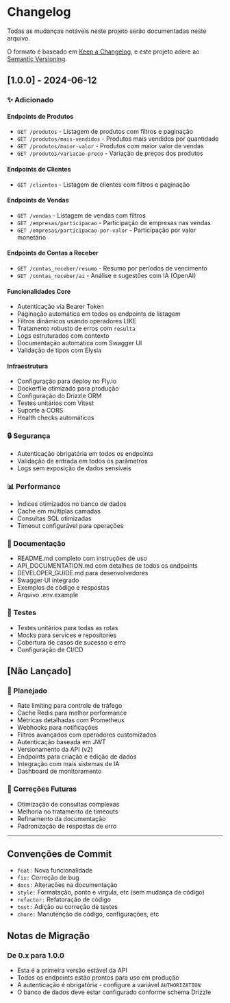 # Changelog

Todas as mudanças notáveis neste projeto serão documentadas neste arquivo.

O formato é baseado em [Keep a Changelog](https://keepachangelog.com/pt-BR/1.0.0/),
e este projeto adere ao [Semantic Versioning](https://semver.org/lang/pt-BR/).

## [1.0.0] - 2024-06-12

### ✨ Adicionado

#### Endpoints de Produtos
- `GET /produtos` - Listagem de produtos com filtros e paginação
- `GET /produtos/mais-vendidos` - Produtos mais vendidos por quantidade
- `GET /produtos/maior-valor` - Produtos com maior valor de vendas
- `GET /produtos/variacao-preco` - Variação de preços dos produtos

#### Endpoints de Clientes
- `GET /clientes` - Listagem de clientes com filtros e paginação

#### Endpoints de Vendas
- `GET /vendas` - Listagem de vendas com filtros
- `GET /empresas/participacao` - Participação de empresas nas vendas
- `GET /empresas/participacao-por-valor` - Participação por valor monetário

#### Endpoints de Contas a Receber
- `GET /contas_receber/resumo` - Resumo por períodos de vencimento
- `GET /contas_receber/ai` - Análise e sugestões com IA (OpenAI)

#### Funcionalidades Core
- Autenticação via Bearer Token
- Paginação automática em todos os endpoints de listagem
- Filtros dinâmicos usando operadores LIKE
- Tratamento robusto de erros com `resulta`
- Logs estruturados com contexto
- Documentação automática com Swagger UI
- Validação de tipos com Elysia

#### Infraestrutura
- Configuração para deploy no Fly.io
- Dockerfile otimizado para produção
- Configuração do Drizzle ORM
- Testes unitários com Vitest
- Suporte a CORS
- Health checks automáticos

### 🔒 Segurança
- Autenticação obrigatória em todos os endpoints
- Validação de entrada em todos os parâmetros
- Logs sem exposição de dados sensíveis

### 📊 Performance
- Índices otimizados no banco de dados
- Cache em múltiplas camadas
- Consultas SQL otimizadas
- Timeout configurável para operações

### 📖 Documentação
- README.md completo com instruções de uso
- API_DOCUMENTATION.md com detalhes de todos os endpoints
- DEVELOPER_GUIDE.md para desenvolvedores
- Swagger UI integrado
- Exemplos de código e respostas
- Arquivo .env.example

### 🧪 Testes
- Testes unitários para todas as rotas
- Mocks para services e repositories
- Cobertura de casos de sucesso e erro
- Configuração de CI/CD

## [Não Lançado]

### 🔄 Planejado
- Rate limiting para controle de tráfego
- Cache Redis para melhor performance
- Métricas detalhadas com Prometheus
- Webhooks para notificações
- Filtros avançados com operadores customizados
- Autenticação baseada em JWT
- Versionamento da API (v2)
- Endpoints para criação e edição de dados
- Integração com mais sistemas de IA
- Dashboard de monitoramento

### 🐛 Correções Futuras
- Otimização de consultas complexas
- Melhoria no tratamento de timeouts
- Refinamento da documentação
- Padronização de respostas de erro

---

## Convenções de Commit

- `feat:` Nova funcionalidade
- `fix:` Correção de bug
- `docs:` Alterações na documentação
- `style:` Formatação, ponto e vírgula, etc (sem mudança de código)
- `refactor:` Refatoração de código
- `test:` Adição ou correção de testes
- `chore:` Manutenção de código, configurações, etc

## Notas de Migração

### De 0.x para 1.0.0
- Esta é a primeira versão estável da API
- Todos os endpoints estão prontos para uso em produção
- A autenticação é obrigatória - configure a variável `AUTHORIZATION`
- O banco de dados deve estar configurado conforme schema Drizzle
